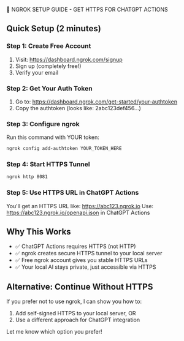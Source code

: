 🔐 NGROK SETUP GUIDE - GET HTTPS FOR CHATGPT ACTIONS

## Quick Setup (2 minutes)

### Step 1: Create Free Account
1. Visit: https://dashboard.ngrok.com/signup
2. Sign up (completely free!)
3. Verify your email

### Step 2: Get Your Auth Token
1. Go to: https://dashboard.ngrok.com/get-started/your-authtoken
2. Copy the authtoken (looks like: 2abc123def456...)

### Step 3: Configure ngrok
Run this command with YOUR token:
```bash
ngrok config add-authtoken YOUR_TOKEN_HERE
```

### Step 4: Start HTTPS Tunnel
```bash
ngrok http 8081
```

### Step 5: Use HTTPS URL in ChatGPT Actions
You'll get an HTTPS URL like: https://abc123.ngrok.io
Use: https://abc123.ngrok.io/openapi.json in ChatGPT Actions

## Why This Works
- ✅ ChatGPT Actions requires HTTPS (not HTTP)
- ✅ ngrok creates secure HTTPS tunnel to your local server
- ✅ Free ngrok account gives you stable HTTPS URLs
- ✅ Your local AI stays private, just accessible via HTTPS

## Alternative: Continue Without HTTPS
If you prefer not to use ngrok, I can show you how to:
1. Add self-signed HTTPS to your local server, OR
2. Use a different approach for ChatGPT integration

Let me know which option you prefer!